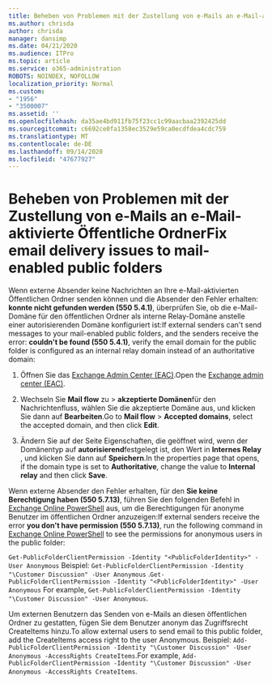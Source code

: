 ```yaml
---
title: Beheben von Problemen mit der Zustellung von e-Mails an e-Mail-aktivierte Öffentliche Ordner
ms.author: chrisda
author: chrisda
manager: dansimp
ms.date: 04/21/2020
ms.audience: ITPro
ms.topic: article
ms.service: o365-administration
ROBOTS: NOINDEX, NOFOLLOW
localization_priority: Normal
ms.custom:
- "1956"
- "3500007"
ms.assetid: ''
ms.openlocfilehash: da35ae4bd911fb75f23cc1c99aacbaa2392425dd
ms.sourcegitcommit: c6692ce0fa1358ec3529e59ca0ecdfdea4cdc759
ms.translationtype: MT
ms.contentlocale: de-DE
ms.lasthandoff: 09/14/2020
ms.locfileid: "47677927"
---
```

# <a name="fix-email-delivery-issues-to-mail-enabled-public-folders"></a><span data-ttu-id="5794b-102">Beheben von Problemen mit der Zustellung von e-Mails an e-Mail-aktivierte Öffentliche Ordner</span><span class="sxs-lookup"><span data-stu-id="5794b-102">Fix email delivery issues to mail-enabled public folders</span></span>

<span data-ttu-id="5794b-103">Wenn externe Absender keine Nachrichten an Ihre e-Mail-aktivierten Öffentlichen Ordner senden können und die Absender den Fehler erhalten: **konnte nicht gefunden werden (550 5.4.1)**, überprüfen Sie, ob die e-Mail-Domäne für den öffentlichen Ordner als interne Relay-Domäne anstelle einer autorisierenden Domäne konfiguriert ist:</span><span class="sxs-lookup"><span data-stu-id="5794b-103">If external senders can't send messages to your mail-enabled public folders, and the senders receive the error: **couldn't be found (550 5.4.1)**, verify the email domain for the public folder is configured as an internal relay domain instead of an authoritative domain:</span></span>

1. <span data-ttu-id="5794b-104">Öffnen Sie das [Exchange Admin Center (EAC)](https://docs.microsoft.com/Exchange/exchange-admin-center).</span><span class="sxs-lookup"><span data-stu-id="5794b-104">Open the [Exchange admin center (EAC)](https://docs.microsoft.com/Exchange/exchange-admin-center).</span></span>

2. <span data-ttu-id="5794b-105">Wechseln Sie **Mail flow** zu \> **akzeptierte Domänen**für den Nachrichtenfluss, wählen Sie die akzeptierte Domäne aus, und klicken Sie dann auf **Bearbeiten**.</span><span class="sxs-lookup"><span data-stu-id="5794b-105">Go to **Mail flow** \> **Accepted domains**, select the accepted domain, and then click **Edit**.</span></span>

3. <span data-ttu-id="5794b-106">Ändern Sie auf der Seite Eigenschaften, die geöffnet wird, wenn der Domänentyp auf **autorisierend**festgelegt ist, den Wert in **Internes Relay** , und klicken Sie dann auf **Speichern**.</span><span class="sxs-lookup"><span data-stu-id="5794b-106">In the properties page that opens, if the domain type is set to **Authoritative**, change the value to **Internal relay** and then click **Save**.</span></span>

<span data-ttu-id="5794b-107">Wenn externe Absender den Fehler erhalten, für den **Sie keine Berechtigung haben (550 5.7.13)**, führen Sie den folgenden Befehl in [Exchange Online PowerShell](https://docs.microsoft.com/powershell/exchange/exchange-online/connect-to-exchange-online-powershell/connect-to-exchange-online-powershell) aus, um die Berechtigungen für anonyme Benutzer im öffentlichen Ordner anzuzeigen:</span><span class="sxs-lookup"><span data-stu-id="5794b-107">If external senders receive the error **you don't have permission (550 5.7.13)**, run the following command in [Exchange Online PowerShell](https://docs.microsoft.com/powershell/exchange/exchange-online/connect-to-exchange-online-powershell/connect-to-exchange-online-powershell) to see the permissions for anonymous users in the public folder:</span></span>

<span data-ttu-id="5794b-108">`Get-PublicFolderClientPermission -Identity "<PublicFolderIdentity>" -User Anonymous` Beispiel: `Get-PublicFolderClientPermission -Identity "\Customer Discussion" -User Anonymous` .</span><span class="sxs-lookup"><span data-stu-id="5794b-108">`Get-PublicFolderClientPermission -Identity "<PublicFolderIdentity>" -User Anonymous` For example, `Get-PublicFolderClientPermission -Identity "\Customer Discussion" -User Anonymous`.</span></span>

<span data-ttu-id="5794b-109">Um externen Benutzern das Senden von e-Mails an diesen öffentlichen Ordner zu gestatten, fügen Sie dem Benutzer anonym das Zugriffsrecht CreateItems hinzu.</span><span class="sxs-lookup"><span data-stu-id="5794b-109">To allow external users to send email to this public folder, add the CreateItems access right to the user Anonymous.</span></span> <span data-ttu-id="5794b-110">Beispiel: `Add-PublicFolderClientPermission -Identity "\Customer Discussion" -User Anonymous -AccessRights CreateItems`.</span><span class="sxs-lookup"><span data-stu-id="5794b-110">For example, `Add-PublicFolderClientPermission -Identity "\Customer Discussion" -User Anonymous -AccessRights CreateItems`.</span></span>
